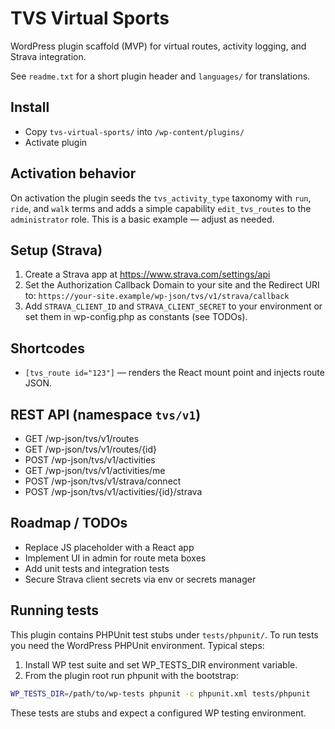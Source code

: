 # TVS Virtual Sports

WordPress plugin scaffold (MVP) for virtual routes, activity logging, and Strava integration.

See `readme.txt` for a short plugin header and `languages/` for translations.

## Install
- Copy `tvs-virtual-sports/` into `/wp-content/plugins/`
- Activate plugin

## Activation behavior
On activation the plugin seeds the `tvs_activity_type` taxonomy with `run`, `ride`, and `walk` terms and adds a simple capability `edit_tvs_routes` to the `administrator` role. This is a basic example — adjust as needed.

## Setup (Strava)
1. Create a Strava app at https://www.strava.com/settings/api
2. Set the Authorization Callback Domain to your site and the Redirect URI to: `https://your-site.example/wp-json/tvs/v1/strava/callback`
3. Add `STRAVA_CLIENT_ID` and `STRAVA_CLIENT_SECRET` to your environment or set them in wp-config.php as constants (see TODOs).

## Shortcodes
- `[tvs_route id="123"]` — renders the React mount point and injects route JSON.

## REST API (namespace `tvs/v1`)
- GET /wp-json/tvs/v1/routes
- GET /wp-json/tvs/v1/routes/{id}
- POST /wp-json/tvs/v1/activities
- GET /wp-json/tvs/v1/activities/me
- POST /wp-json/tvs/v1/strava/connect
- POST /wp-json/tvs/v1/activities/{id}/strava

## Roadmap / TODOs
- Replace JS placeholder with a React app
- Implement UI in admin for route meta boxes
- Add unit tests and integration tests
- Secure Strava client secrets via env or secrets manager

## Running tests
This plugin contains PHPUnit test stubs under `tests/phpunit/`. To run tests you need the WordPress PHPUnit environment. Typical steps:

1. Install WP test suite and set WP_TESTS_DIR environment variable.
2. From the plugin root run phpunit with the bootstrap:

```bash
WP_TESTS_DIR=/path/to/wp-tests phpunit -c phpunit.xml tests/phpunit
```

These tests are stubs and expect a configured WP testing environment.
